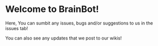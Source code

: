 <h1 text-align='center'>Welcome to BrainBot!</h1>

Here, You can sumbit any issues, bugs and/or suggestions to us in the issues tab!

You can also see any updates that we post to our wikis!
